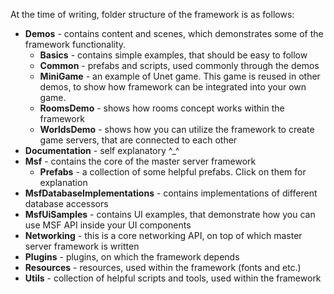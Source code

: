 At the time of writing, folder structure of the framework is as follows:

* **Demos** - contains content and scenes, which demonstrates some of the framework functionality.
  * **Basics** - contains simple examples, that should be easy to follow
  * **Common** - prefabs and scripts, used commonly through the demos
  * **MiniGame** - an example of Unet game. This game is reused in other demos, to show how framework can be integrated into your own game.
  * **RoomsDemo** - shows how rooms concept works within the framework
  * **WorldsDemo** - shows how you can utilize the framework to create game servers, that are connected to each other
* **Documentation** - self explanatory ^_^
* **Msf** - contains the core of the master server framework
   * **Prefabs** - a collection of some helpful prefabs. Click on them for explanation
* **MsfDatabaseImplementations** - contains implementations of different database accessors
* **MsfUiSamples** - contains UI examples, that demonstrate how you can use MSF API inside your UI components
* **Networking** - this is a core networking API, on top of which master server framework is written
* **Plugins** - plugins, on which the framework depends
* **Resources** - resources, used within the framework (fonts and etc.)
* **Utils** - collection of helpful scripts and tools, used within the framework
